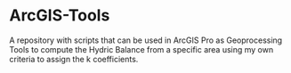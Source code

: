 # ArcGIS-Tools
A repository with scripts that can be used in ArcGIS Pro as Geoprocessing Tools to compute the Hydric Balance from a specific area using my own criteria to assign the k coefficients.